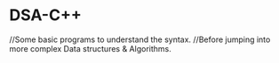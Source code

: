 # DSA-C++

//Some basic programs to understand the syntax.
//Before jumping into more complex Data structures & Algorithms.
